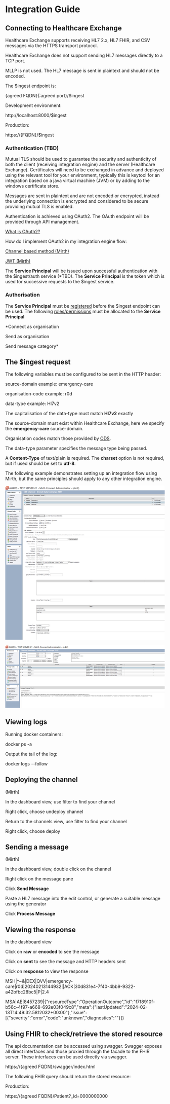 # Integration Guide

## Connecting to Healthcare Exchange

Healthcare Exchange supports receiving HL7 2.x, HL7 FHIR, and CSV messages via the HTTPS transport protocol.

Healthcare Exchange does not support sending HL7 messages directly to a TCP port.

MLLP is not used. The HL7 message is sent in plaintext and should not be encoded.

The $ingest endpoint is:

{agreed FQDN}{:agreed port}/$ingest

Development environment:

http://localhost:8000/$ingest

Production:

https://{FQDN}/$ingest

### Authentication (TBD)

Mutual TLS should be used to guarantee the security and authenticity of both the client (receiving integration engine) and the server (Healthcare Exchange). Certificates will need to be exchanged in advance and deployed using the relevant tool for your environment, typically this is keytool for an integration based on a java virtual machine (JVM) or by adding to the windows certificate store.

Messages are sent in plaintext and are not encoded or encrypted, instead the underlying connection is encrypted and considered to be secure providing mutual TLS is enabled.

Authentication is achieved using OAuth2.  The OAuth endpoint will be provided through API management.

[What is OAuth2?](https://stackoverflow.blog/2022/12/22/the-complete-guide-to-protecting-your-apis-with-oauth2)

How do I implement OAuth2 in my integration engine flow:

[Channel based method (Mirth)](./integration-guide.md)

[JWT (Mirth)](./integration-guide.md)

The **Service Principal** will be issued upon successful authentication with the $ingest/auth service (*TBD). The **Service Principal** is the token which is used for successive requests to the $ingest service.

### Authorisation

The **Service Principal** must be [registered](https://learn.microsoft.com/en-us/entra/identity-platform/howto-create-service-principal-portal#register-an-application-with-microsoft-entra-id-and-create-a-service-principal) before the $ingest endpoint can be used. The following [roles/permissions](https://learn.microsoft.com/en-us/entra/identity-platform/howto-create-service-principal-portal#assign-a-role-to-the-application) must be allocated to the **Service Principal**

*Connect as organisation

Send as organisation

Send message category*

## The $ingest request

The following variables must be configured to be sent in the HTTP header:

source-domain example: emergency-care

organisation-code example: r0d

data-type example: Hl7v2

The capitalisation of the data-type must match **Hl7v2** exactly

The source-domain must exist within Healthcare Exchange, here we specify the **emergency-care** source-domain.

Organisation codes match those provided by [ODS](https://odsportal.digital.nhs.uk/Organisation/Search).

The data-type parameter specifies the message type being passed.

A **Content-Type** of text/plain is required. The **charset** option is not required, but if used should be set to **utf-8**.

The following example demonstrates setting up an integration flow using Mirth, but the same principles should apply to any other integration engine.

![Diagram 1. Configuring a destination for Healthcare Exchange in Mirth](../assets/mirth1.png)

![Diagram 2. Sending a message](../assets/mirth2.png)

## Viewing logs

Running docker containers:

docker ps -a

Output the tail of the log:

docker logs --follow

## Deploying the channel

(Mirth)

In the dashboard view, use filter to find your channel

Right click, choose undeploy channel

Return to the channels view, use filter to find your channel

Right click, choose deploy

## Sending a message

(Mirth)

In the dashboard view, double click on the channel

Right click on the message pane

Click **Send Message**

Paste a HL7 message into the edit control, or generate a suitable message using the generator

Click **Process Message**

## Viewing the response

In the dashboard view

Click on **raw** or **encoded** to see the message

Click on **sent** to see the message and HTTP headers sent

Click on **response** to view the response

MSH|^~\&|DEX|QVV|emergency-care|r0d|20240213144932||ACK|30d831e4-7f40-4bb9-9322-a42bfbc28bc5|P|2.4

MSA|AE|8457239|{"resourceType":"OperationOutcome","id":"f7f8910f-b56c-4f97-a668-692e03f049c8","meta":{"lastUpdated":"2024-02-13T14:49:32.5812032+00:00"},"issue":[{"severity":"error","code":"unknown","diagnostics":""}]}

## Using FHIR to check/retrieve the stored resource

The api documentation can be accessed using swagger.  Swagger exposes all direct interfaces and those proxied through the facade to the FHIR server.  These interfaces can be used directly via swagger.

https://{agreed FQDN}/swagger/index.html

The following FHIR query should return the stored resource:

Production:

https://{agreed FQDN}/Patient?_id=0000000000
